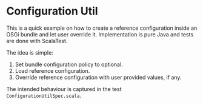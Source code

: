 # Configuration Util

This is a quick example on how to create a reference configuration inside an
OSGi bundle and let user override it.  Implementation is pure Java and tests
are done with ScalaTest.

The idea is simple:

1. Set bundle configuration policy to optional.
2. Load reference configuration.
3. Override reference configuration with user provided values, if any.

The intended behaviour is captured in the test `ConfigurationUtilSpec.scala`.
 
